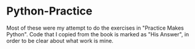 # Python-Practice
Most of these were my attempt to do the exercises in "Practice Makes Python". Code that I copied from the book is marked as "His Answer", in order to be clear about what work is mine.
